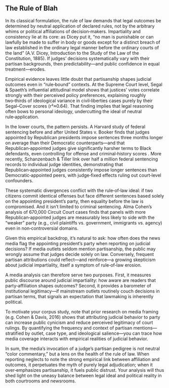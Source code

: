 ## The Rule of Blah

In its classical formulation, the rule of law demands that legal outcomes be determined by neutral application of declared rules, not by the arbitrary whims or political affiliations of decision‑makers. Impartiality and consistency lie at its core: as Dicey put it, “no man is punishable or can lawfully be made to suffer in body or goods except for a distinct breach of law established in the ordinary legal manner before the ordinary courts of the land” (A.V. Dicey, Introduction to the Study of the Law of the Constitution, 1885). If judges’ decisions systematically vary with their partisan backgrounds, then predictability—and public confidence in equal treatment—erodes.

Empirical evidence leaves little doubt that partisanship shapes judicial outcomes even in “rule‑bound” contexts. At the Supreme Court level, Segal & Spaeth’s influential attitudinal model shows that justices’ votes correlate strongly with their perceived policy preferences, explaining roughly two‑thirds of ideological variance in civil‑liberties cases purely by their Segal–Cover scores (r²≈0.64). That finding implies that legal reasoning often bows to personal ideology, undercutting the ideal of neutral rule‑application.

In the lower courts, the pattern persists. A Harvard study of federal sentencing before and after United States v. Booker finds that judges appointed by Republican presidents impose sentences three months longer on average than their Democratic counterparts—and that Republican‑appointed judges give significantly harsher terms to Black defendants, even controlling for offense and criminal‑history scores . More recently, Schanzenbach & Tiller link over half a million federal sentencing records to individual judge identities, demonstrating that Republican‑appointed judges consistently impose longer sentences than Democratic‑appointed peers, with judge‑fixed effects ruling out court‑level confounders.

These systematic divergences conflict with the rule‑of‑law ideal: if two citizens commit identical offenses but face different sentences based solely on the appointing president’s party, then equality before the law is compromised. And it isn’t limited to criminal sentencing. Alma Cohen’s analysis of 670,000 Circuit Court cases finds that panels with more Republican‑appointed judges are measurably less likely to side with the “weaker” party (e.g., civil plaintiffs vs. government, immigrants vs. agency) even in non‑controversial domains.

Given this empirical backdrop, it’s natural to ask: how often does the news media flag the appointing president’s party when reporting on judicial decisions? If media outlets seldom mention partisanship, the public may wrongly assume that judges decide solely on law. Conversely, frequent partisan attributions could reflect—and reinforce—a growing skepticism about judicial impartiality, itself a symptom of rule‑of‑law erosion.

A media analysis can therefore serve two purposes. First, it measures public discourse around judicial impartiality: how aware are readers that party‑affiliation shapes outcomes? Second, it provides a barometer of institutional legitimacy—if mainstream outlets routinely couch decisions in partisan terms, that signals an expectation that lawmaking is inherently political.

To motivate your corpus study, note that prior research on media framing (e.g. Cohen & Davis, 2016) shows that attributing judicial behavior to party can increase public cynicism and reduce perceived legitimacy of court rulings. By quantifying the frequency and context of partisan mentions—stratified by outlet, case type, and ideological salience—you can trace how media coverage interacts with empirical realities of judicial behavior.

In sum, the media’s invocation of a judge’s partisan pedigree is not neutral “color commentary,” but a lens on the health of the rule of law. When reporting neglects to note the strong empirical link between affiliation and outcomes, it perpetuates the myth of purely legal adjudication; when it over‑emphasizes partisanship, it fuels public distrust. Your analysis will thus shed light on the uneasy balance between legal ideal and political reality in both courtrooms and newsrooms.
